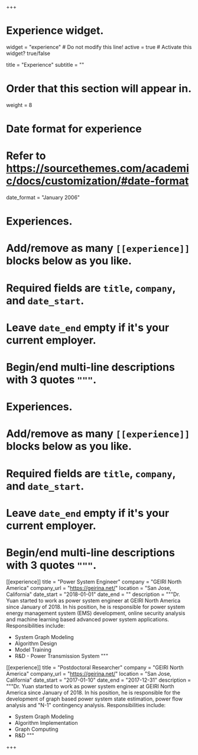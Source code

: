 +++
# Experience widget.
widget = "experience"  # Do not modify this line!
active = true  # Activate this widget? true/false

title = "Experience"
subtitle = ""

# Order that this section will appear in.
weight = 8

# Date format for experience
#   Refer to https://sourcethemes.com/academic/docs/customization/#date-format
date_format = "January 2006"

# Experiences.
#   Add/remove as many `[[experience]]` blocks below as you like.
#   Required fields are `title`, `company`, and `date_start`.
#   Leave `date_end` empty if it's your current employer.
#   Begin/end multi-line descriptions with 3 quotes `"""`.
# Experiences.
#   Add/remove as many `[[experience]]` blocks below as you like.
#   Required fields are `title`, `company`, and `date_start`.
#   Leave `date_end` empty if it's your current employer.
#   Begin/end multi-line descriptions with 3 quotes `"""`.
[[experience]]
  title = "Power System Engineer"
  company = "GEIRI North America"
  company_url = "https://geirina.net/"
  location = "San Jose, California"
  date_start = "2018-01-01"
  date_end = ""
  description = """Dr. Yuan started to work as power system engineer at GEIRI North America since January of 2018. In his position, he is responsible for power system energy management system (EMS) development, online security analysis and machine learning based advanced power system applications.
  Responsibilities include:
  
  * System Graph Modeling
  * Algorithm Design
  * Model Training
  * R&D - Power Transmission System 
  """
  
  [[experience]]
  title = "Postdoctoral Researcher"
  company = "GEIRI North America"
  company_url = "https://geirina.net/"
  location = "San Jose, California"
  date_start = "2017-01-10"
  date_end = "2017-12-31"
  description = """Dr. Yuan started to work as power system engineer at GEIRI North America since January of 2018. In his position, he is responsible for the development of graph based power system state estimation, power flow analysis and "N-1" contingency analysis.
  Responsibilities include:
  
  * System Graph Modeling
  * Algorithm Implementation
  * Graph Computing
  * R&D
  """


+++
